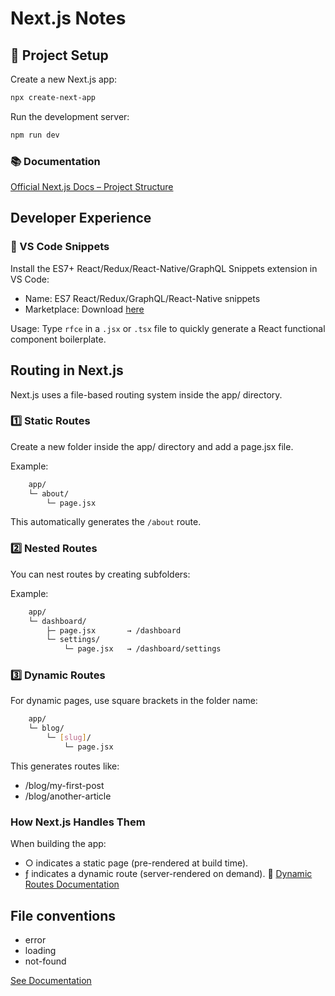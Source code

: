 # Next.js Notes

## 🚀 Project Setup

Create a new Next.js app:

```bash
npx create-next-app
```

Run the development server:

```bash
npm run dev
```

### 📚 Documentation
[Official Next.js Docs – Project Structure](https://nextjs.org/docs/app/getting-started/project-structure?utm_source=chatgpt.com)


## Developer Experience

### 🔧 VS Code Snippets
Install the ES7+ React/Redux/React-Native/GraphQL Snippets extension in VS Code:

- Name: ES7 React/Redux/GraphQL/React-Native snippets
- Marketplace: Download [here](https://marketplace.visualstudio.com/items?itemName=rodrigovallades.es7-react-js-snippets&utm_source=chatgpt.com)

Usage:
Type `rfce` in a `.jsx` or `.tsx` file to quickly generate a React functional component boilerplate.

## Routing in Next.js

Next.js uses a file-based routing system inside the app/ directory.

### 1️⃣ Static Routes
Create a new folder inside the app/ directory and add a page.jsx file.

Example:
```bash
    app/
    └─ about/
        └─ page.jsx

```
This automatically generates the `/about` route.

### 2️⃣ Nested Routes
You can nest routes by creating subfolders:

Example:
```bash
    app/
    └─ dashboard/
        ├─ page.jsx       → /dashboard
        └─ settings/
            └─ page.jsx   → /dashboard/settings
```

### 3️⃣ Dynamic Routes
For dynamic pages, use square brackets in the folder name:

```bash
    app/
    └─ blog/
        └─ [slug]/
            └─ page.jsx
```

This generates routes like:
- /blog/my-first-post
- /blog/another-article

### How Next.js Handles Them
When building the app:
- ○ indicates a static page (pre-rendered at build time).
- ƒ indicates a dynamic route (server-rendered on demand).
📖 [Dynamic Routes Documentation](https://nextjs.org/docs/app/getting-started/project-structure?utm_source=chatgpt.com#routing-files)

## File conventions
- error
- loading
- not-found

[See Documentation](https://nextjs.org/docs/app/api-reference/file-conventions)